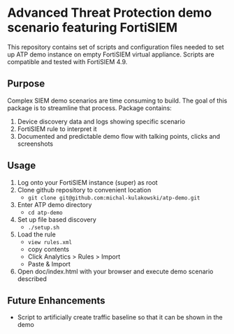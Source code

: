 # Advanced Threat Protection demo scenario featuring FortiSIEM

This repository contains set of scripts and configuration files needed to set up ATP demo instance on empty FortiSIEM virtual appliance. Scripts are compatible and tested with FortiSIEM 4.9.

## Purpose
Complex SIEM demo scenarios are time consuming to build. The goal of this package is to streamline that process. Package contains:

1. Device discovery data and logs showing specific scenario
2. FortiSIEM rule to interpret it
3. Documented and predictable demo flow with talking points, clicks and screenshots

## Usage
1. Log onto your FortiSIEM instance (super) as root
2. Clone github repository to convenient location
	* `git clone git@github.com:michal-kulakowski/atp-demo.git`
3. Enter ATP demo directory
	* `cd atp-demo`
4. Set up file based discovery
	* `./setup.sh`
5. Load the rule
	* `view rules.xml`
	* copy contents
	* Click Analytics > Rules > Import
	* Paste & Import
6. Open doc/index.html with your browser and execute demo scenario described

## Future Enhancements

* Script to artificially create traffic baseline so that it can be shown in the demo